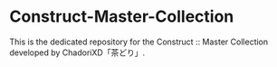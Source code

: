 # Construct-Master-Collection
This is the dedicated repository for the Construct :: Master Collection developed by ChadoriXD「茶どり」. 
